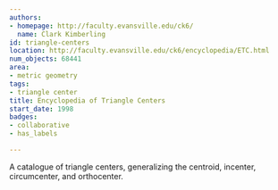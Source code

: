 ```yaml
---
authors:
- homepage: http://faculty.evansville.edu/ck6/
  name: Clark Kimberling
id: triangle-centers
location: http://faculty.evansville.edu/ck6/encyclopedia/ETC.html
num_objects: 68441
area:
- metric geometry
tags:
- triangle center
title: Encyclopedia of Triangle Centers
start_date: 1998
badges:
- collaborative
- has_labels

---
```


A catalogue of triangle centers, generalizing the centroid, incenter, circumcenter, and orthocenter.